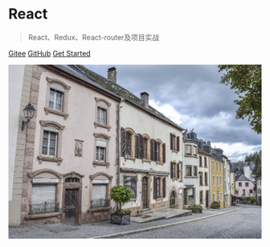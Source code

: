 # React

> React、Redux、React-router及项目实战

[Gitee](https://gitee.com/kun95/react)
[GitHub](https://github.com/kun95/react)
[Get Started](README.md)

![](cover.jpg)

